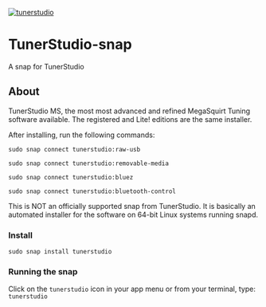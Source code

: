 [![tunerstudio](https://snapcraft.io/tunerstudio/badge.svg)](https://snapcraft.io/tunerstudio)


# TunerStudio-snap

A snap for TunerStudio

## About
  TunerStudio MS, the most most advanced and refined MegaSquirt Tuning software available.
  The registered and Lite! editions are the same installer.

  After installing, run the following commands:
  
  `sudo snap connect tunerstudio:raw-usb`
  
  `sudo snap connect tunerstudio:removable-media`
  
  `sudo snap connect tunerstudio:bluez`
  
  `sudo snap connect tunerstudio:bluetooth-control`
  
  
  This is NOT an officially supported snap from TunerStudio. It is basically an automated
  installer for the software on 64-bit Linux systems running snapd. 
  
### Install

`sudo snap install tunerstudio`

### Running the snap

Click on the `tunerstudio` icon in your app menu or from your terminal, type: `tunerstudio`

